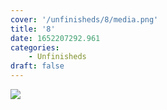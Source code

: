 ```yaml
---
cover: '/unfinisheds/8/media.png'
title: '8'
date: 1652207292.961
categories:
    - Unfinisheds
draft: false
---
```


![](media.png)

                